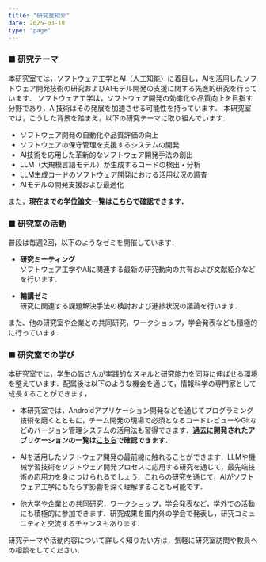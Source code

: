 ```yaml
---
title: "研究室紹介"
date: 2025-03-18
type: "page"
---
```

### ■ 研究テーマ
本研究室では，ソフトウェア工学とAI（人工知能）に着目し，AIを活用したソフトウェア開発技術の研究およびAIモデル開発の支援に関する先進的研究を行っています．
ソフトウェア工学は，ソフトウェア開発の効率化や品質向上を目指す分野であり，AI技術はその発展を加速させる可能性を持っています．
本研究室では，こうした背景を踏まえ，以下の研究テーマに取り組んでいます．

- ソフトウェア開発の自動化や品質評価の向上  
- ソフトウェアの保守管理を支援するシステムの開発  
- AI技術を応用した革新的なソフトウェア開発手法の創出  
- LLM（大規模言語モデル）が生成するコードの検出・分析  
- LLM生成コードのソフトウェア開発における活用状況の調査  
- AIモデルの開発支援および最適化

また，**現在までの学位論文一覧は[こちら](http://localhost:1313/publication/#thesis)で確認できます．**  

### ■ 研究室の活動

普段は毎週2回，以下のようなゼミを開催しています．

- **研究ミーティング**  
  ソフトウェア工学やAIに関連する最新の研究動向の共有および文献紹介などを行います．

- **輪講ゼミ**  
  研究に関連する課題解決手法の検討および進捗状況の議論を行います．  

また、他の研究室や企業との共同研究，ワークショップ，学会発表なども積極的に行っています．

### ■ 研究室での学び

本研究室では，学生の皆さんが実践的なスキルと研究能力を同時に伸ばせる環境を整えています．配属後は以下のような機会を通じて，情報科学の専門家として成長することができます，

- 本研究室では，Androidアプリケーション開発などを通じてプログラミング技術を磨くとともに，チーム開発の現場で必須となるコードレビューやGitなどのバージョン管理システムの活用法も習得できます．**過去に開発されたアプリケーションの一覧は[こちら](http://localhost:1313/application)で確認できます．**

- AIを活用したソフトウェア開発の最前線に触れることができます．LLMや機械学習技術をソフトウェア開発プロセスに応用する研究を通じて，最先端技術の応用力を身につけられるでしょう．これらの研究を通じて，AIがソフトウェア工学にもたらす影響を深く理解することも可能です．

- 他大学や企業との共同研究，ワークショップ，学会発表など，学外での活動にも積極的に参加できます．研究成果を国内外の学会で発表し，研究コミュニティと交流するチャンスもあります．

研究テーマや活動内容について詳しく知りたい方は，気軽に研究室訪問や教員への相談をしてください．
